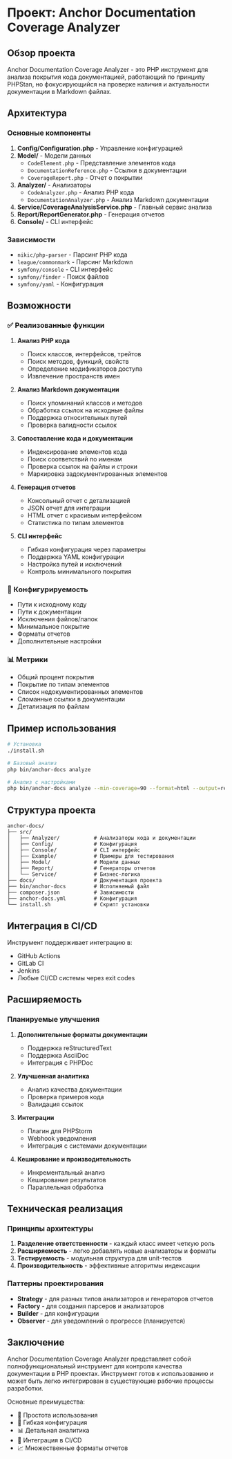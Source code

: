 # Проект: Anchor Documentation Coverage Analyzer

## Обзор проекта

Anchor Documentation Coverage Analyzer - это PHP инструмент для анализа покрытия кода документацией, работающий по принципу PHPStan, но фокусирующийся на проверке наличия и актуальности документации в Markdown файлах.

## Архитектура

### Основные компоненты

1. **Config/Configuration.php** - Управление конфигурацией
2. **Model/** - Модели данных
   - `CodeElement.php` - Представление элементов кода
   - `DocumentationReference.php` - Ссылки в документации
   - `CoverageReport.php` - Отчет о покрытии
3. **Analyzer/** - Анализаторы
   - `CodeAnalyzer.php` - Анализ PHP кода
   - `DocumentationAnalyzer.php` - Анализ Markdown документации
4. **Service/CoverageAnalysisService.php** - Главный сервис анализа
5. **Report/ReportGenerator.php** - Генерация отчетов
6. **Console/** - CLI интерфейс

### Зависимости

- `nikic/php-parser` - Парсинг PHP кода
- `league/commonmark` - Парсинг Markdown
- `symfony/console` - CLI интерфейс
- `symfony/finder` - Поиск файлов
- `symfony/yaml` - Конфигурация

## Возможности

### ✅ Реализованные функции

1. **Анализ PHP кода**
   - Поиск классов, интерфейсов, трейтов
   - Поиск методов, функций, свойств
   - Определение модификаторов доступа
   - Извлечение пространств имен

2. **Анализ Markdown документации**
   - Поиск упоминаний классов и методов
   - Обработка ссылок на исходные файлы
   - Поддержка относительных путей
   - Проверка валидности ссылок

3. **Сопоставление кода и документации**
   - Индексирование элементов кода
   - Поиск соответствий по именам
   - Проверка ссылок на файлы и строки
   - Маркировка задокументированных элементов

4. **Генерация отчетов**
   - Консольный отчет с детализацией
   - JSON отчет для интеграции
   - HTML отчет с красивым интерфейсом
   - Статистика по типам элементов

5. **CLI интерфейс**
   - Гибкая конфигурация через параметры
   - Поддержка YAML конфигурации
   - Настройка путей и исключений
   - Контроль минимального покрытия

### 🔧 Конфигурируемость

- Пути к исходному коду
- Пути к документации
- Исключения файлов/папок
- Минимальное покрытие
- Форматы отчетов
- Дополнительные настройки

### 📊 Метрики

- Общий процент покрытия
- Покрытие по типам элементов
- Список недокументированных элементов
- Сломанные ссылки в документации
- Детализация по файлам

## Пример использования

```bash
# Установка
./install.sh

# Базовый анализ
php bin/anchor-docs analyze

# Анализ с настройками
php bin/anchor-docs analyze --min-coverage=90 --format=html --output=report.html
```

## Структура проекта

```
anchor-docs/
├── src/
│   ├── Analyzer/           # Анализаторы кода и документации
│   ├── Config/             # Конфигурация
│   ├── Console/            # CLI интерфейс
│   ├── Example/            # Примеры для тестирования
│   ├── Model/              # Модели данных
│   ├── Report/             # Генераторы отчетов
│   └── Service/            # Бизнес-логика
├── docs/                   # Документация проекта
├── bin/anchor-docs         # Исполняемый файл
├── composer.json           # Зависимости
├── anchor-docs.yml         # Конфигурация
└── install.sh              # Скрипт установки
```

## Интеграция в CI/CD

Инструмент поддерживает интеграцию в:
- GitHub Actions
- GitLab CI
- Jenkins
- Любые CI/CD системы через exit codes

## Расширяемость

### Планируемые улучшения

1. **Дополнительные форматы документации**
   - Поддержка reStructuredText
   - Поддержка AsciiDoc
   - Интеграция с PHPDoc

2. **Улучшенная аналитика**
   - Анализ качества документации
   - Проверка примеров кода
   - Валидация ссылок

3. **Интеграции**
   - Плагин для PHPStorm
   - Webhook уведомления
   - Интеграция с системами документации

4. **Кеширование и производительность**
   - Инкрементальный анализ
   - Кеширование результатов
   - Параллельная обработка

## Техническая реализация

### Принципы архитектуры

1. **Разделение ответственности** - каждый класс имеет четкую роль
2. **Расширяемость** - легко добавлять новые анализаторы и форматы
3. **Тестируемость** - модульная структура для unit-тестов
4. **Производительность** - эффективные алгоритмы индексации

### Паттерны проектирования

- **Strategy** - для разных типов анализаторов и генераторов отчетов
- **Factory** - для создания парсеров и анализаторов
- **Builder** - для конфигурации
- **Observer** - для уведомлений о прогрессе (планируется)

## Заключение

Anchor Documentation Coverage Analyzer представляет собой полнофункциональный инструмент для контроля качества документации в PHP проектах. Инструмент готов к использованию и может быть легко интегрирован в существующие рабочие процессы разработки.

Основные преимущества:
- 🚀 Простота использования
- 🔧 Гибкая конфигурация  
- 📊 Детальная аналитика
- 🔄 Интеграция в CI/CD
- 📈 Множественные форматы отчетов 